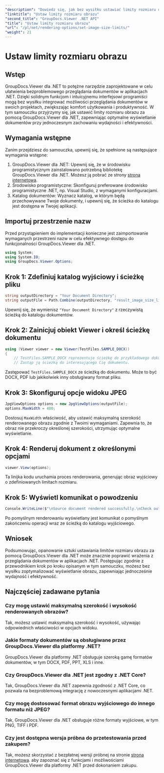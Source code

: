 ```yaml
---
"description": "Dowiedz się, jak bez wysiłku ustawiać limity rozmiaru obrazów w aplikacjach .NET przy użyciu narzędzia GroupDocs.Viewer dla platformy .NET, co pozwoli Ci ulepszyć środowisko przeglądania dokumentów."
"linktitle": "Ustaw limity rozmiaru obrazu"
"second_title": "GroupDocs.Viewer .NET API"
"title": "Ustaw limity rozmiaru obrazu"
"url": "/pl/net/rendering-options/set-image-size-limits/"
"weight": 21
---
```


# Ustaw limity rozmiaru obrazu

## Wstęp
GroupDocs.Viewer dla .NET to potężne narzędzie zaprojektowane w celu ułatwienia bezproblemowego przeglądania dokumentów w aplikacjach .NET. Dzięki solidnym funkcjom i intuicyjnemu interfejsowi programiści mogą bez wysiłku integrować możliwości przeglądania dokumentów w swoich projektach, zwiększając komfort użytkowania i produktywność. W tym samouczku przyjrzymy się, jak ustawić limity rozmiaru obrazu za pomocą GroupDocs.Viewer dla .NET, zapewniając optymalne wyświetlanie dokumentów przy jednoczesnym zachowaniu wydajności i efektywności.
## Wymagania wstępne
Zanim przejdziesz do samouczka, upewnij się, że spełnione są następujące wymagania wstępne:
1. GroupDocs.Viewer dla .NET: Upewnij się, że w środowisku programistycznym zainstalowano potrzebną bibliotekę GroupDocs.Viewer dla .NET. Możesz ją pobrać ze strony [strona internetowa](https://releases.groupdocs.com/viewer/net/).
2. Środowisko programistyczne: Skonfiguruj preferowane środowisko programistyczne .NET, np. Visual Studio, z wymaganymi konfiguracjami.
3. Katalog dokumentów: Wyznacz katalog, w którym będą przechowywane Twoje dokumenty, i upewnij się, że ścieżka do katalogu jest dostępna w Twojej aplikacji.

## Importuj przestrzenie nazw
Przed przystąpieniem do implementacji konieczne jest zaimportowanie wymaganych przestrzeni nazw w celu efektywnego dostępu do funkcjonalności GroupDocs.Viewer dla .NET.
```csharp
using System;
using System.IO;
using GroupDocs.Viewer.Options;
```
## Krok 1: Zdefiniuj katalog wyjściowy i ścieżkę pliku
```csharp
string outputDirectory = "Your Document Directory";
string outputFile = Path.Combine(outputDirectory, "result_image_size_limit.jpg");
```
Upewnij się, że wymienisz `"Your Document Directory"` z rzeczywistą ścieżką do katalogu dokumentów.
## Krok 2: Zainicjuj obiekt Viewer i określ ścieżkę dokumentu
```csharp
using (Viewer viewer = new Viewer(TestFiles.SAMPLE_DOCX))
{
    // TestFiles.SAMPLE_DOCX reprezentuje ścieżkę do przykładowego dokumentu.
    // Zastąp ją ścieżką do interesującego Cię dokumentu.
```
Zastępować `TestFiles.SAMPLE_DOCX` ze ścieżką do dokumentu. Może to być DOCX, PDF lub jakikolwiek inny obsługiwany format pliku.
## Krok 3: Skonfiguruj opcje widoku JPEG
```csharp
JpgViewOptions options = new JpgViewOptions(outputFile);
options.MaxWidth = 400;
```
Dostosuj `MaxWidth` właściwość, aby ustawić maksymalną szerokość renderowanego obrazu zgodnie z Twoimi wymaganiami. Zapewnia to, że obraz nie przekroczy określonej szerokości, utrzymując optymalne wyświetlanie.
## Krok 4: Renderuj dokument z określonymi opcjami
```csharp
viewer.View(options);
```
Ta linijka kodu uruchamia proces renderowania, generując obraz wyjściowy o zdefiniowanych limitach rozmiaru.
## Krok 5: Wyświetl komunikat o powodzeniu
```csharp
Console.WriteLine($"\nSource document rendered successfully.\nCheck output in {outputDirectory}.");
```
Po pomyślnym renderowaniu wyświetlany jest komunikat o pomyślnym zakończeniu operacji wraz ze ścieżką do katalogu wyjściowego.

## Wniosek
Podsumowując, opanowanie sztuki ustawiania limitów rozmiaru obrazu za pomocą GroupDocs.Viewer dla .NET może znacznie poprawić wrażenia z przeglądania dokumentów w aplikacjach .NET. Postępując zgodnie z przewodnikiem krok po kroku opisanym w tym samouczku, możesz bez wysiłku zoptymalizować wyświetlanie obrazu, zapewniając jednocześnie wydajność i efektywność.
## Najczęściej zadawane pytania
### Czy mogę ustawić maksymalną szerokość i wysokość renderowanych obrazów?
Tak, możesz ustawić maksymalną szerokość i wysokość, używając odpowiednich właściwości w opcjach widoku.
### Jakie formaty dokumentów są obsługiwane przez GroupDocs.Viewer dla platformy .NET?
GroupDocs.Viewer dla platformy .NET obsługuje szeroką gamę formatów dokumentów, w tym DOCX, PDF, PPT, XLS i inne.
### Czy GroupDocs.Viewer dla .NET jest zgodny z .NET Core?
Tak, GroupDocs.Viewer dla .NET zapewnia zgodność z .NET Core, co pozwala na bezproblemową integrację z nowoczesnymi aplikacjami .NET.
### Czy mogę dostosować format obrazu wyjściowego do innego formatu niż JPEG?
Tak, GroupDocs.Viewer dla .NET obsługuje różne formaty wyjściowe, w tym PNG, TIFF i PDF.
### Czy jest dostępna wersja próbna do przetestowania przed zakupem?
Tak, możesz skorzystać z bezpłatnej wersji próbnej na stronie [strona internetowa](https://releases.groupdocs.com/viewer/net/). aby zapoznać się z funkcjami i możliwościami GroupDocs.Viewer dla platformy .NET przed dokonaniem zakupu.